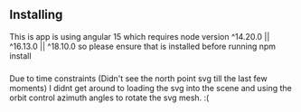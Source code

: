 ## Installing

This is app is using angular 15 which requires node version ^14.20.0 || ^16.13.0 || ^18.10.0 so please ensure that is installed before running npm install

### 

Due to time constraints (Didn't see the north point svg till the last few moments) I didnt get around to loading the svg into the scene and using the orbit control azimuth angles to rotate the svg mesh. :(

  